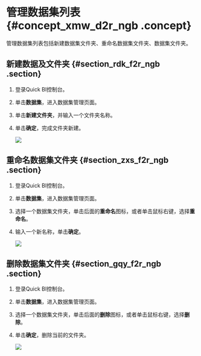 # 管理数据集列表 {#concept_xmw_d2r_ngb .concept}

管理数据集列表包括新建数据集文件夹、重命名数据集文件夹、数据集文件夹。

## 新建数据及文件夹 {#section_rdk_f2r_ngb .section}

1.  登录Quick BI控制台。
2.  单击**数据集**，进入数据集管理页面。
3.  单击**新建文件夹**，并输入一个文件夹名称。
4.  单击**确定**，完成文件夹新建。

    ![](http://static-aliyun-doc.oss-cn-hangzhou.aliyuncs.com/assets/img/116037/154874227637855_zh-CN.png)


## 重命名数据集文件夹 {#section_zxs_f2r_ngb .section}

1.  登录Quick BI控制台。
2.  单击**数据集**，进入数据集管理页面。
3.  选择一个数据集文件夹，单击后面的**重命名**图标，或者单击鼠标右键，选择**重命名**。
4.  输入一个新名称，单击**确定**。

    ![](http://static-aliyun-doc.oss-cn-hangzhou.aliyuncs.com/assets/img/116037/154874227637856_zh-CN.png)


## 删除数据集文件夹 {#section_gqy_f2r_ngb .section}

1.  登录Quick BI控制台。
2.  单击**数据集**，进入数据集管理页面。
3.  选择一个数据集文件夹，单击后面的**删除**图标，或者单击鼠标右键，选择**删除**。
4.  单击**确定**，删除当前的文件夹。

    ![](http://static-aliyun-doc.oss-cn-hangzhou.aliyuncs.com/assets/img/116037/154874227637857_zh-CN.png)


